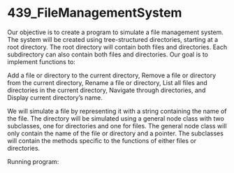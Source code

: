 # 439_FileManagementSystem

Our objective is to create a program to simulate a file management system. The system will be created using tree-structured directories, starting at a root directory. The root directory will contain both files and directories. Each subdirectory can also contain both files and directories. Our goal is to implement functions to: 

Add a file or directory to the current directory,
Remove a file or directory from the current directory,
Rename a file or directory,
List all files and directories in the current directory,
Navigate through directories,
and Display current directory’s name.

We will simulate a file by representing it with a string containing the name of the file. 
The directory will be simulated using a general node class with two subclasses, one for directories and one for files. The general node class will only contain the name of the file or directory and a pointer. The subclasses will contain the methods specific to the functions of either files or directories.

Running program:
